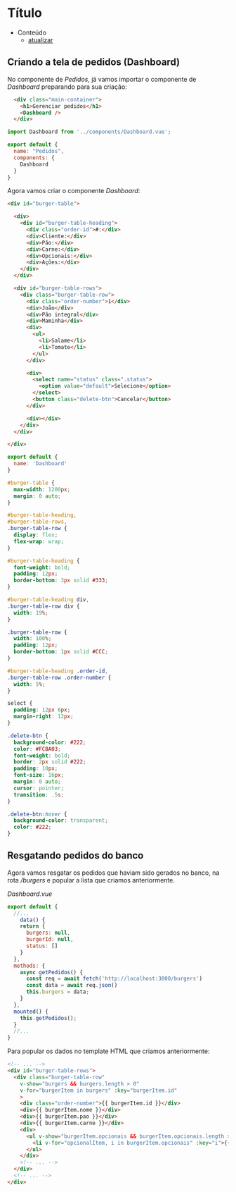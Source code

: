 # Título

- Conteúdo
  - [atualizar](atualizar)

## Criando a tela de pedidos (Dashboard)

No componente de *Pedidos*, já vamos importar o componente de *Dashboard* preparando para sua criação:

```html
  <div class="main-container">
    <h1>Gerenciar pedidos</h1>
    <Dashboard />
  </div>
```

```javascript
import Dashboard from '../components/Dashboard.vue';

export default {
  name: "Pedidos",
  components: {
    Dashboard
  }
}
```

Agora vamos criar o componente *Dashboard*:

```html
<div id="burger-table">

  <div>
    <div id="burger-table-heading">
      <div class="order-id">#:</div>
      <div>Cliente:</div>
      <div>Pão:</div>
      <div>Carne:</div>
      <div>Opcionais:</div>
      <div>Ações:</div>
    </div>
  </div>

  <div id="burger-table-rows">
    <div class="burger-table-row">
      <div class="order-number">1</div>
      <div>João</div>
      <div>Pão integral</div>
      <div>Maminha</div>
      <div>
        <ul>
          <li>Salame</li>
          <li>Tomate</li>
        </ul>
      </div>

      <div>
        <select name="status" class=".status">
          <option value="default">Selecione</option>
        </select>
        <button class="delete-btn">Cancelar</button>
      </div>

      <div></div>
    </div>
  </div>

</div>
```

```javascript
export default {
  name: 'Dashboard'
}
```

```css
#burger-table {
  max-width: 1200px;
  margin: 0 auto;
}

#burger-table-heading,
#burger-table-rows,
.burger-table-row {
  display: flex;
  flex-wrap: wrap;
}

#burger-table-heading {
  font-weight: bold;
  padding: 12px;
  border-bottom: 3px solid #333;
}

#burger-table-heading div,
.burger-table-row div {
  width: 19%;
}

.burger-table-row {
  width: 100%;
  padding: 12px;
  border-bottom: 1px solid #CCC;
}

#burger-table-heading .order-id,
.burger-table-row .order-number {
  width: 5%;
}

select {
  padding: 12px 6px;
  margin-right: 12px;
}

.delete-btn {
  background-color: #222;
  color: #FCBA03;
  font-weight: bold;
  border: 2px solid #222;
  padding: 10px;
  font-size: 16px;
  margin: 0 auto;
  cursor: pointer;
  transition: .5s;
}

.delete-btn:hover {
  background-color: transparent;
  color: #222;
}
```

## Resgatando pedidos do banco

Agora vamos resgatar os pedidos que haviam sido gerados no banco, na rota */burgers* e popular a lista que criamos anteriormente.

*Dashboard.vue*

```javascript
export default {
  //...
    data() {
    return {
      burgers: null,
      burgerId: null,
      status: []
    }
  },
  methods: {
    async getPedidos() {
      const req = await fetch('http://localhost:3000/burgers')
      const data = await req.json()
      this.burgers = data;
    }
  },
  mounted() {
    this.getPedidos();
  }
  //...
}
```

Para popular os dados no template HTML que criamos anteriormente:

```html
<!-- ... -->
<div id="burger-table-rows">
  <div class="burger-table-row"
    v-show="burgers && burgers.length > 0"
    v-for="burgerItem in burgers" :key="burgerItem.id"
    >
    <div class="order-number">{{ burgerItem.id }}</div>
    <div>{{ burgerItem.nome }}</div>
    <div>{{ burgerItem.pao }}</div>
    <div>{{ burgerItem.carne }}</div>
    <div>
      <ul v-show="burgerItem.opcionais && burgerItem.opcionais.length > 0">
        <li v-for="opcionalItem, i in burgerItem.opcionais" :key="i">{{ opcionalItem }}</li>
      </ul>
    </div>
    <!-- ... -->
  </div>
  <!-- ... -->
</div>
```